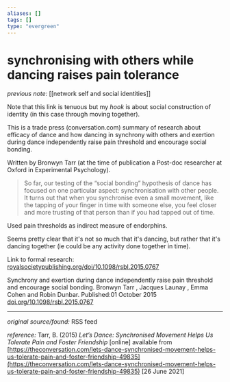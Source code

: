 ```yaml
---
aliases: []
tags: []
type: "evergreen"
---
```


# synchronising with others while dancing raises pain tolerance

_previous note:_ [[network self and social identities]]

Note that this link is tenuous but my _hook_ is about social construction of identity (in this case through moving together).

This is a trade press (conversation.com) summary of research about efficacy of dance and how dancing in synchrony with others and exertion during dance independently raise pain threshold and encourage social bonding. 

Written by Bronwyn Tarr (at the time of publication a Post-doc researcher at Oxford in Experimental Psychology).

> So far, our testing of the “social bonding” hypothesis of dance has focused on one particular aspect: synchronisation with other people. It turns out that when you synchronise even a small movement, like the tapping of your finger in time with someone else, you feel closer and more trusting of that person than if you had tapped out of time.

Used pain thresholds as indirect measure of endorphins.

Seems pretty clear that it's not so much that it's dancing, but rather that it's dancing together (ie could be any activity done together in time).

Link to formal research: [royalsocietypublishing.org/doi/10.1098/rsbl.2015.0767](https://royalsocietypublishing.org/doi/10.1098/rsbl.2015.0767)

Synchrony and exertion during dance independently raise pain threshold and encourage social bonding. Bronwyn Tarr , Jacques Launay , Emma Cohen  and Robin Dunbar. Published:01 October 2015 [doi.org/10.1098/rsbl.2015.0767](https://doi.org/10.1098/rsbl.2015.0767)

---

_original source/found:_ RSS feed

_reference:_ Tarr, B. (2015) _Let’s Dance: Synchronised Movement Helps Us Tolerate Pain and Foster Friendship_ [online] available from [https://theconversation.com/lets-dance-synchronised-movement-helps-us-tolerate-pain-and-foster-friendship-49835](https://theconversation.com/lets-dance-synchronised-movement-helps-us-tolerate-pain-and-foster-friendship-49835) [26 June 2021]



